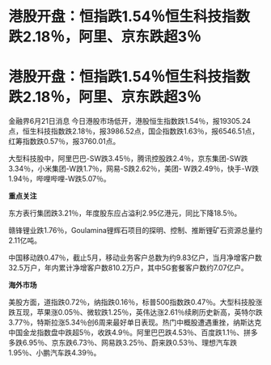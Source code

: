 # 港股开盘：恒指跌1.54％恒生科技指数跌2.18％，阿里、京东跌超3％

# 港股开盘：恒指跌1.54％恒生科技指数跌2.18％，阿里、京东跌超3％

金融界6月21日消息
今日港股市场低开，港股恒生指数跌1.54％，报19305.24点，恒生科技指数跌2.18％，报3986.52点，国企指数跌1.63％，报6546.51点，红筹指数跌0.57％，报3760.01点。

大型科技股中，阿里巴巴-SW跌3.45％，腾讯控股跌2.4％，京东集团-SW跌3.34％，小米集团-W跌1.7％，网易-S跌2.62％，美团-
W跌2.49％，快手-W跌1.94％，哔哩哔哩-W跌5.07％。

**重点关注**

东方表行集团跌3.21％，年度股东应占溢利2.95亿港元，同比下降18.5％。

赣锋锂业跌1.76％，Goulamina锂辉石项目的探明、控制、推断锂矿石资源总量约2.11亿吨。

中国移动跌0.47％，截止5月，移动业务客户总数为约9.83亿户，当月净增客户数32.5万户，年内累计净增客户数810.2万户，其中5G套餐客户数约7.07亿户。

**海外市场**

美股方面，道指跌0.72％，纳指跌0.16％，标普500指数跌0.47％。大型科技股涨跌互现，苹果涨0.05％、微软跌1.25％，英伟达涨2.61％续刷历史新高，英特尔跌3.77％，特斯拉涨5.34％创6周来最好单日表现。热门中概股遭遇重挫，纳斯达克中国金龙指数盘中跌超5％，收跌4.9％。阿里巴巴跌4.53％、百度跌1.1％、拼多多跌6.95％、京东跌6.73％、网易跌3.25％、蔚来跌0.53％、理想汽车跌1.95％、小鹏汽车跌4.39％。

